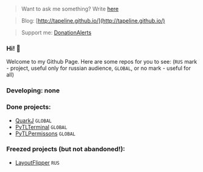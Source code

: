 > Want to ask me something? Write [here](https://github.com/Tapeline/Tapeline/issues/new)

> Blog: [http://tapeline.github.io/](http://tapeline.github.io/)

> Support me: [DonationAlerts](https://www.donationalerts.com/r/tapeline)


### Hi! 👋
Welcome to my Github Page. Here are some repos for you to see:
(`RUS` mark - project, useful only for russian audience,
`GLOBAL`, or no mark - useful for all)
### Developing: none

### Done projects:
- [QuarkJ](http://github.com/Tapeline/quark) `GLOBAL`
- [PyTLTerminal](http://github.com/Tapeline/pytlterminal) `GLOBAL`
- [PyTLPermissons](http://github.com/Tapeline/pytlpermissions) `GLOBAL`

### Freezed projects (but not abandoned!):
- [LayoutFlipper](http://github.com/Tapeline/layoutflipper) `RUS`
